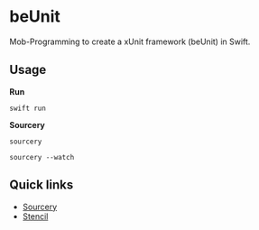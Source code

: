 # beUnit

Mob-Programming to create a xUnit framework (beUnit) in Swift.

## Usage

**Run**

`swift run`

**Sourcery**

`sourcery`

`sourcery --watch`

## Quick links

- [Sourcery](https://github.com/krzysztofzablocki/Sourcery)
- [Stencil](https://github.com/stencilproject/Stencil)

